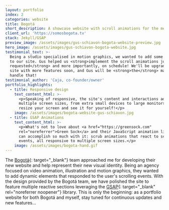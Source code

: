 ```yaml
---
layout: portfolio
index: 2
categories: website
title: Bogotá
short_description: A showcase website with scroll animations for the media agency
client_url: 'https://somosbogota.tv'
stack: Jekyll/GSAP
preview_image: /assets/images/gus-schiavon-bogota-website-preview.jpg
hero_image: /assets/images/gus-schiavon-bogota-website.jpg
testimonial_text: >-
  Being a studio specialised in motion graphics, we wanted to add some dynamism
  to our site. Gus helped us <strong>implement the scroll animations just as
  requested</strong> and more importantly, on schedule! We'll be upgrading our
  site with more features soon, and Gus will be <strong>the</strong> man to
  handle that!
testimonial_author: 'Caja, co-founder/owner'
portfolio_highlights:
  - title: Responsive design
    text_content_html: >-
      <p>Speaking of responsive, the site's content and interactions adapt to
      multiple screen sizes, from extra small devices to large monitors. Go on,
      resize your screen and see it for yourself!</p>
    image: /assets/images/bogota-website-gus-schiavon.jpg
  - title: GSAP Animations
    text_content_html: >-
      <p>What's not to love about <a href="https://greensock.com"
      rel="noreferrer">Green Sock</a> and their JavaScript animation library? We
      can accomplish so much with it: scrub animations that react to scroll
      events, all responsive to multiple screen sizes.</p>
    image: /assets/images/bogota-hand.gif
---
```


The [Bogot&aacute;](https://somosbogota.tv){: target="_blank"} team approached me for developing their new website and help represent their new visual identity. Being an agency focused on video animation, illustration and motion graphics, they wanted to add dynamic elements that responded to the user's scrolling events. With the design provided by the Bogot&aacute; team, we have polished the site to feature multiple reactive sections leveraging the [GSAP](https://greensock.com){: target="_blank" rel="noreferrer noopener"} library. This is only the beginning: as a portfolio website for both Bogot&aacute; and myself, stay tuned for continuous updates and new features…